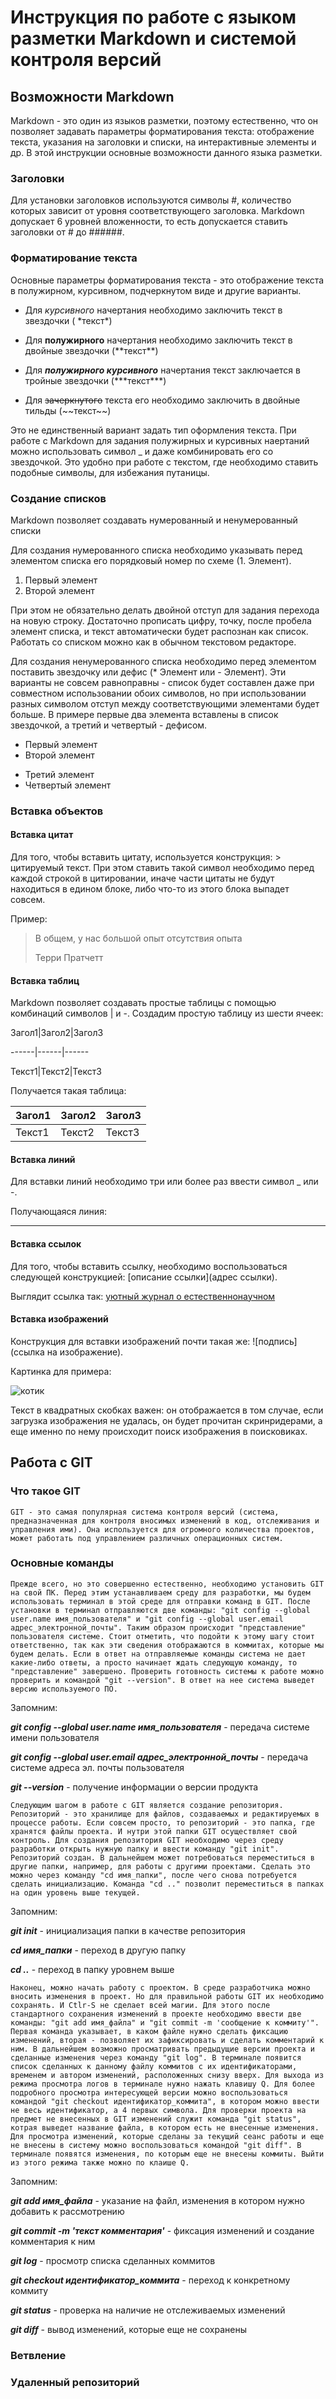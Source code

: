 # Инструкция по работе с языком разметки Markdown и системой контроля версий

## Возможности Markdown

Markdown  - это один из языков разметки, поэтому естественно, что он позволяет задавать параметры форматирования текста: отображение текста, указания на заголовки и списки, на интерактивные элементы и др. В этой инструкции основные возможности данного языка разметки.

### Заголовки

Для установки заголовков используются символы #, количество которых зависит от уровня соответствующего заголовка. Markdown допускает 6 уровней вложенности, то есть допускается ставить заголовки от # до ######.

### Форматирование текста

Основные параметры форматирования текста - это отображение текста в полужирном, курсивном, подчеркнутом виде и другие варианты.

* Для *курсивного* начертания необходимо заключить текст в звездочки ( \*текст\*)

* Для **полужирного** начертания необходимо заключить текст в двойные звездочки (\*\*текст\*\*)

* Для ***полужирного курсивного*** начертания текст заключается в тройные звездочки (\*\*\*текст\*\*\*)

* Для ~~зачеркнутого~~ текста его необходимо заключить в двойные тильды (\~\~текст\~\~)

Это не единственный вариант задать тип оформления текста. При работе с Markdown  для задания полужирных и курсивных наертаний можно использовать символ _ и даже комбинировать его со звездочкой. Это удобно при работе с текстом, где необходимо ставить подобные символы, для избежания путаницы.


### Создание списков

Markdown позволяет создавать нумерованный и ненумерованный списки

Для создания нумерованного списка необходимо указывать перед элементом списка его порядковый номер по схеме (1. Элемент). 

1. Первый элемент
2. Второй элемент

При этом не обязательно делать двойной отступ для задания перехода на новую строку. Достаточно прописать цифру, точку, после пробела элемент списка, и текст автоматически будет распознан как список. Работать со списком можно как в обычном текстовом редакторе.

Для создания ненумерованного списка необходимо перед элементом поставить звездочку или дефис (* Элемент или - Элемент). Эти варианты не совсем равноправны - список будет составлен даже при совместном использовании обоих символов, но при использовании разных символом отступ между соответствующими элементами будет больше. В примере первые два элемента вставлены в список звездочкой, а третий и четвертый - дефисом.

* Первый элемент
* Второй элемент
- Третий элемент
- Четвертый элемент

### Вставка объектов

 #### Вставка цитат

Для того, чтобы вставить цитату, используется конструкция: \> цитируемый текст. При этом ставить такой символ необходимо перед каждой строкой в цитировании, иначе части цитаты не будут находиться в едином блоке, либо что-то из этого блока выпадет совсем.

Пример: 
> В общем, у нас большой опыт отсутствия опыта
>
> Терри Пратчетт

#### Вставка таблиц

Markdown позволяет создавать простые таблицы с помощью комбинаций символов | и -. Создадим простую таблицу из шести ячеек:

Загол1|Загол2|Загол3

------|------|------

Текст1|Текст2|Текст3

Получается такая таблица:

Загол1|Загол2|Загол3
------|------|------
Текст1|Текст2|Текст3


#### Вставка линий

Для вставки линий необходимо три или более раз ввести символ _ или -.

Получающаяся линия:
___


#### Вставка ссылок

Для того, чтобы вставить ссылку, необходимо воспользоваться следующей конструкцией: [описание ссылки](адрес ссылки).

Выглядит ссылка так:
[уютный журнал о естественнонаучном](https://batrachospermum.ru)

#### Вставка изображений

Конструкция для вставки изображений почти такая же: ![подпись](ссылка на изображение).

Картинка для примера:

![котик](https://storage.theoryandpractice.ru/tnp/uploads/image_unit/000/156/586/image/base_87716f252d.jpg)

Текст в квадратных скобках важен: он отображается в том случае, если загрузка изображения не удалась, он будет прочитан скринридерами, а еще именно по нему происходит поиск изображения в поисковиках.




## Работа с GIT

### Что такое GIT

    GIT - это самая популярная система контроля версий (система, предназначенная для контроля вносимых изменений в код, отслеживания и управления ими). Она используется для огромного количества проектов, может работать под управлением различных операционных систем. 

### Основные команды

    Прежде всего, но это совершенно естественно, необходимо установить GIT на свой ПК. Перед этим устанавливаем среду для разработки, мы будем использовать терминал в этой среде для отправки команд в GIT. После установки в терминал отправляются две команды: "git config --global user.name имя_пользователя" и "git config --global user.email адрес_электронной_почты". Таким образом происходит "представление" пользователя системе. Стоит отметить, что подойти к этому шагу стоит ответственно, так как эти сведения отображаются в коммитах, которые мы будем делать. Если в ответ на отправляемые команды система не дает какие-либо ответы, а просто начинает ждать следующую команду, то "представление" завершено. Проверить готовность системы к работе можно проверить и командой "git --version". В ответ на нее система выведет версию используемого ПО.

Запомним:

***git config --global user.name имя_пользователя*** - передача системе имени пользователя

***git config --global user.email адрес_электронной_почты*** - передача системе адреса эл. почты пользователя

***git --version*** - получение информации о версии продукта

    Следующим шагом в работе с GIT является создание репозитория. Репозиторий - это хранилище для файлов, создаваемых и редактируемых в процессе работы. Если совсем просто, то репозиторий - это папка, где хранятся файлы проекта. И нутри этой папки GIT осуществляет свой контроль. Для создания репозитория GIT необходимо через среду разработки открыть нужную папку и ввести команду "git init". Репозиторий создан. В дальнейшем может потребоваться переместиться в другие папки, например, для работы с другими проектами. Сделать это можно через команду "cd имя_папки", после чего снова потребуется сделать инициализацию. Команда "cd .." позволит переместиться в папках на один уровень выше текущей.

Запомним:

***git init*** - инициализация папки в качестве репозитория

***cd имя_папки*** - переход в другую папку

***cd ..*** - переход в папку уровнем выше

    Наконец, можно начать работу с проектом. В среде разработчика можно вносить изменения в проект. Но для правильной работы GIT их необходимо сохранять. И Ctlr-S не сделает всей магии. Для этого после стандартного сохранения изменений в проекте необходимо ввести две команды: "git add имя_файла" и "git commit -m 'сообщение к коммиту'". Первая команда указывает, в каком файле нужно сделать фиксацию изменений, вторая - позволяет их зафиксировать и сделать комментарий к ним. В дальнейшем возможно просматривать предыдущие версии проекта и сделанные изменения через команду "git log". В терминале появится список сделанных к данному файлу коммитов с их идентификаторами, временем и автором изменений, расположенных снизу вверх. Для выхода из режима просмотра логов в терминале нужно нажать клавишу Q. Для более подробного просмотра интересующей версии можно воспользоваться командой "git checkout идентификатор_коммита", в котором можно ввести не весь идентификатор, а 4 первых символа. Для проверки проекта на предмет не внесенных в GIT изменений служит команда "git status", котрая выведет название файла, в котором есть не внесенные изменения. Для просмотра изменений, которые сделаны за текущий сеанс работы и еще не внесены в систему можно воспользоваться командой "git diff". В терминале появятся изменения, по которым еще не внесены коммиты. Выйти из этого режима также можно по клаише Q.

Запомним:

***git add имя_файла*** - указание на файл, изменения в котором нужно добавить к рассмотрению

***git commit -m 'текст комментария'*** - фиксация изменений и создание комментария к ним

***git log*** - просмотр списка сделанных коммитов

***git checkout идентификатор_коммита*** - переход к конкретному коммиту

***git status*** - проверка на наличие не отслеживаемых изменений

***git diff*** - вывод изменений, которые еще не сохранены





### Ветвление

### Удаленный репозиторий